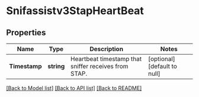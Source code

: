 # Snifassistv3StapHeartBeat

## Properties
Name | Type | Description | Notes
------------ | ------------- | ------------- | -------------
**Timestamp** | **string** | Heartbeat timestamp that sniffer receives from STAP. | [optional] [default to null]

[[Back to Model list]](../README.md#documentation-for-models) [[Back to API list]](../README.md#documentation-for-api-endpoints) [[Back to README]](../README.md)

